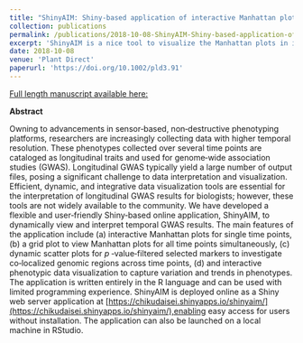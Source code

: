 ```yaml
---
title: "ShinyAIM: Shiny-based application of interactive Manhattan plots for longitudinal genome-wide association studies."
collection: publications
permalink: /publications/2018-10-08-ShinyAIM-Shiny-based-application-of-interactive-Manhattan-plots-for-longitudinal-genome-wide-association-studies
excerpt: 'ShinyAIM is a nice tool to visualize the Manhattan plots in interactive and easy way. The application has unique features to interpret and view dynamically GWAS outputs particularly from temporal GWAS studies.'
date: 2018-10-08
venue: 'Plant Direct'
paperurl: 'https://doi.org/10.1002/pld3.91'
---
```


<a href='https://doi.org/10.1002/pld3.91'>Full length manuscript available here:</a>

**Abstract**

Owning to advancements in sensor‐based, non‐destructive phenotyping platforms, researchers are increasingly collecting data with higher temporal resolution. These phenotypes collected over several time points are cataloged as longitudinal traits and used for genome‐wide association studies (GWAS). Longitudinal GWAS typically yield a large number of output files, posing a significant challenge to data interpretation and visualization. Efficient, dynamic, and integrative data visualization tools are essential for the interpretation of longitudinal GWAS results for biologists; however, these tools are not widely available to the community. We have developed a flexible and user‐friendly Shiny‐based online application, ShinyAIM, to dynamically view and interpret temporal GWAS results. The main features of the application include (a) interactive Manhattan plots for single time points, (b) a grid plot to view Manhattan plots for all time points simultaneously, (c) dynamic scatter plots for *p* ‐value‐filtered selected markers to investigate co‐localized genomic regions across time points, (d) and interactive phenotypic data visualization to capture variation and trends in phenotypes. The application is written entirely in the R language and can be used with limited programming experience. ShinyAIM is deployed online as a Shiny web server application at [https://chikudaisei.shinyapps.io/shinyaim/](https://chikudaisei.shinyapps.io/shinyaim/),enabling easy access for users without installation. The application can also be launched on a local machine in RStudio.

